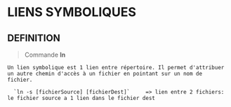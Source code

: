 # LIENS SYMBOLIQUES

## DEFINITION

> Commande **ln**

    Un lien symbolique est 1 lien entre répertoire. Il permet d'attribuer un autre chemin d'accès à un fichier en pointant sur un nom de fichier.

      `ln -s [fichierSource] [fichierDest]`     => lien entre 2 fichiers: le fichier source a 1 lien dans le fichier dest
